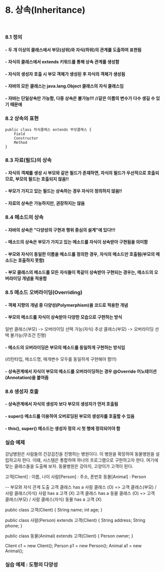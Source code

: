 # 8. 상속(Inheritance)<br><br>

### 8.1 정의 
#### - 두 개 이상의 클래스에서 부모(상위)와 자식(하위)의 관계를 도출하여 표현됨
#### - 자식의 클래스에서 extends 키워드를 통해 상속 관계를 생성함
#### - 자식의 생성자 호출 시 부모 객체가 생성된 후 자식의 객체가 생성됨
#### - 자바의 모든 클래스는 java.lang.Object 클래스의 자식 클래스임
#### - 자바는 단일상속만 가능함, 다중 상속은 불가능!!! 	//같은 이름의 변수가 다수 생길 수 있기 때문에

### 8.2 상속의 표현
	public class 자식클래스 extends 부모클래스 {
		Field
		Constructor
		Method
	}

### 8.3 자료(필드)의 상속
#### - 자식의 객체를 생성 시 부모와 같은 필드가 존재하면, 자식의 필드가 우선적으로 호출되므로, 부모의 필드는 호출되지 않음!!
#### - 부모가 가지고 있는 필드는 상속하는 경우 자식이 정의하지 않음!!
#### - 자료의 상속은 가능하지만, 권장하지는 않음

### 8.4 메소드의 상속
#### - 자바의 상속은 "다양성의 구현과 행위 중심의 설계"에 있다!!!
#### - 메소드의 상속은 부모가 가지고 있는 메소드를 자식이 상속받아 구현됨을 의미함
#### - 부모와 자식이 동일한 이름을 메소드를 정의한 경우, 자식의 메소드만 호출됨(부모의 메소드는 호출하지 못함)
#### - 부모 클래스의 메소드를 모든 자식들이 똑같이 상속받아 구현되는 경우는, 메소드의 오버라이딩 개념을 적용함

### 8.5 메소드 오버라이딩(Overriding)
#### - 객체 지향의 개념 중 다양성(Polymerphism)을 코드로 적용한 개념
#### - 부모의 메소드를 자식이 상속받아 다양한 모습으로 구현하는 방식
  일반 클래스(부모) -> 오버라이딩 선택 가능(자식)
  추상 클래스(부모) -> 오버라이딩 선택 불가능(무조건 진행)
#### - 메소드의 오버라이딩은 부모의 메소드를 동일하게 구현하는 방식임
  (리턴타입, 메소드명, 매개변수 모두를 동일하게 구현해야 함!!!)
#### - 상속관계에서 자식이 부모의 메소드를 오버라이딩하는 경우 @Override 어노테이션(Annotation)을 붙여줌

### 8.6 생성자 호출
#### - 상속관계에서 자식의 생성자 보다 부모의 생성자가 먼저 호출됨
#### - super() 메소드를 이용하여 오버로딩된 부모의 생성자를 호출할 수 있음
#### - this(), super() 메소드는 생성자 정의 시 첫 행에 정의되어야 함


### 실습 예제
강남병원은 사람들의 건강검진을 진행하는 병원이다. 이 병원을 확장하여 동물병원을
설립하고자 한다. 이떄, 시스템은 통합하여 하나의 프로그램으로 구현하고자 한다.
여기에 맞는 클래스들을 도출해 보자. 동물병원은 강아지, 고양이가 고객이 된다.

고객[Client] : 이름, 나이
사람[Person] : 주소, 폰번호
동물[Animal] : Person

-- 부모와 자식 관계 도출
고객 클래스 has a 사람 클래스 (O) => 고객 클래스(부모) / 사람 클래스(자식)
사람 has a 고객 (X) 
고객 클래스 has a 동물 클래스 (O) => 고객 클래스(부모) / 사람 클래스(자식)
동물 has a 고객 (X) 

public class 고객(Client) {
	String name;
	int age;
}

public class 사람(Person) extends 고객(Client) {
	String address;
	String phone;
}

public class 동물(Animal) extends 고객(Client) {
	Person owner;
}

Client c1 = new Client();
Person p1 = new Person();
Animal a1 = new Animal();


### 실습 예제 : 도형의 다양성




